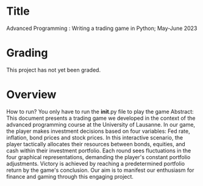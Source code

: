 # Title
Advanced Programming : Writing a trading game in Python; May-June 2023
# Grading
This project has not yet been graded.
# Overview
How to run?
You only have to run the __init__.py file to play the game
Abstract:
This document presents a trading game we developed in the context of the advanced programming course at the University of Lausanne. In our game, the player makes investment decisions based on four variables: Fed rate, inflation, bond prices and stock prices. In this interactive scenario, the player tactically allocates their resources between bonds, equities, and cash within their investment portfolio. Each round sees fluctuations in the four graphical representations, demanding the player's constant portfolio adjustments. Victory is achieved by reaching a predetermined portfolio return by the game's conclusion. Our aim is to manifest our enthusiasm for finance and gaming through this engaging project.
